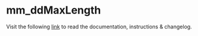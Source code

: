 # mm_ddMaxLength

Visit the following [link](http://code.divandesign.biz/modx/mm_ddmaxlength) to read the documentation, instructions & changelog.